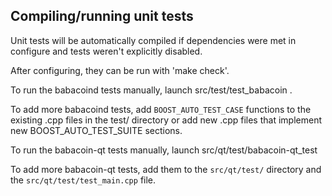 Compiling/running unit tests
------------------------------------

Unit tests will be automatically compiled if dependencies were met in configure
and tests weren't explicitly disabled.

After configuring, they can be run with 'make check'.

To run the babacoind tests manually, launch src/test/test_babacoin .

To add more babacoind tests, add `BOOST_AUTO_TEST_CASE` functions to the existing
.cpp files in the test/ directory or add new .cpp files that
implement new BOOST_AUTO_TEST_SUITE sections.

To run the babacoin-qt tests manually, launch src/qt/test/babacoin-qt_test

To add more babacoin-qt tests, add them to the `src/qt/test/` directory and
the `src/qt/test/test_main.cpp` file.
